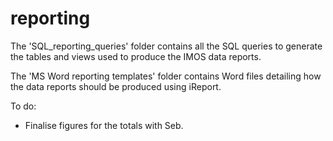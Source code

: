 reporting
=========

The 'SQL_reporting_queries' folder contains all the SQL queries to generate the tables and views used to produce the IMOS data reports.

The 'MS Word reporting templates' folder contains Word files detailing how the data reports should be produced using iReport.


To do:
* Finalise figures for the totals with Seb.